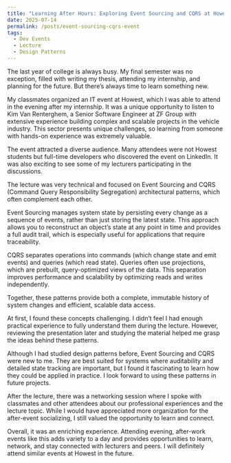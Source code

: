 ```yaml
---
title: "Learning After Hours: Exploring Event Sourcing and CQRS at Howest"
date: 2025-07-14
permalink: /posts/event-sourcing-cqrs-event
tags:
  - Dev Events
  - Lecture
  - Design Patterns
---
```


The last year of college is always busy. My final semester was no exception, filled with writing my thesis, attending my internship, and planning for the future. But there’s always time to learn something new.

My classmates organized an IT event at Howest, which I was able to attend in the evening after my internship. It was a unique opportunity to listen to Kim Van Renterghem, a Senior Software Engineer at ZF Group with extensive experience building complex and scalable projects in the vehicle industry. This sector presents unique challenges, so learning from someone with hands-on experience was extremely valuable.

The event attracted a diverse audience. Many attendees were not Howest students but full-time developers who discovered the event on LinkedIn. It was also exciting to see some of my lecturers participating in the discussions.

The lecture was very technical and focused on Event Sourcing and CQRS (Command Query Responsibility Segregation) architectural patterns, which often complement each other.

Event Sourcing manages system state by persisting every change as a sequence of events, rather than just storing the latest state. This approach allows you to reconstruct an object’s state at any point in time and provides a full audit trail, which is especially useful for applications that require traceability.

CQRS separates operations into commands (which change state and emit events) and queries (which read state). Queries often use projections, which are prebuilt, query-optimized views of the data. This separation improves performance and scalability by optimizing reads and writes independently.

Together, these patterns provide both a complete, immutable history of system changes and efficient, scalable data access.

At first, I found these concepts challenging. I didn’t feel I had enough practical experience to fully understand them during the lecture. However, reviewing the presentation later and studying the material helped me grasp the ideas behind these patterns.

Although I had studied design patterns before, Event Sourcing and CQRS were new to me. They are best suited for systems where auditability and detailed state tracking are important, but I found it fascinating to learn how they could be applied in practice. I look forward to using these patterns in future projects.

After the lecture, there was a networking session where I spoke with classmates and other attendees about our professional experiences and the lecture topic. While I would have appreciated more organization for the after-event socializing, I still valued the opportunity to learn and connect.

Overall, it was an enriching experience. Attending evening, after-work events like this adds variety to a day and provides opportunities to learn, network, and stay connected with lecturers and peers. I will definitely attend similar events at Howest in the future.